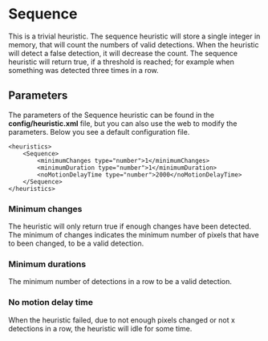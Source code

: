 # Sequence

This is a trivial heuristic. The sequence heuristic will store a single integer in memory, that will count the numbers of valid detections. When the heuristic will detect a false detection, it will decrease the count. The sequence heuristic will return true, if a threshold is reached; for example when something was detected three times in a row.

## Parameters

The parameters of the Sequence heuristic can be found in the **config/heuristic.xml** file, but you can also use the web to modify the parameters. Below you see a default configuration file.

	<heuristics>
		<Sequence>
		    <minimumChanges type="number">1</minimumChanges>
		    <minimumDuration type="number">1</minimumDuration>
		    <noMotionDelayTime type="number">2000</noMotionDelayTime>
		</Sequence>
	</heuristics>


### Minimum changes

The heuristic will only return true if enough changes have been detected. The minimum of changes indicates the minimum number of pixels that have to been changed, to be a valid detection.

### Minimum durations

The minimum number of detections in a row to be a valid detection.

### No motion delay time

When the heuristic failed, due to not enough pixels changed or not x detections in a row, the heuristic will idle for some time.
